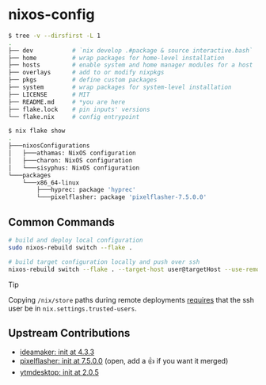 # nixos-config

```sh
$ tree -v --dirsfirst -L 1
.
├── dev           # `nix develop .#package & source interactive.bash`
├── home          # wrap packages for home-level installation
├── hosts         # enable system and home manager modules for a host
├── overlays      # add to or modify nixpkgs
├── pkgs          # define custom packages
├── system        # wrap packages for system-level installation
├── LICENSE       # MIT
├── README.md     # *you are here
├── flake.lock    # pin inputs' versions
└── flake.nix     # config entrypoint

$ nix flake show
.
├───nixosConfigurations
│   ├───athamas: NixOS configuration
│   ├───charon: NixOS configuration
│   └───sisyphus: NixOS configuration
└───packages
    └───x86_64-linux
        ├───hyprec: package 'hyprec'
        └───pixelflasher: package 'pixelflasher-7.5.0.0'
```

## Common Commands

```sh
# build and deploy local configuration
sudo nixos-rebuild switch --flake .

# build target configuration locally and push over ssh
nixos-rebuild switch --flake . --target-host user@targetHost --use-remote-sudo
```

> [!TIP]
> Copying `/nix/store` paths during remote deployments [requires](https://nixos.wiki/wiki/Nixos-rebuild) that the ssh user be in `nix.settings.trusted-users`.

## Upstream Contributions

- [ideamaker: init at 4.3.3](https://github.com/NixOS/nixpkgs/pull/309130)
- [pixelflasher: init at 7.5.0.0](https://github.com/NixOS/nixpkgs/pull/336191) (open, add a 👍 if you want it merged)
- [ytmdesktop: init at 2.0.5](https://github.com/NixOS/nixpkgs/pull/317309)
